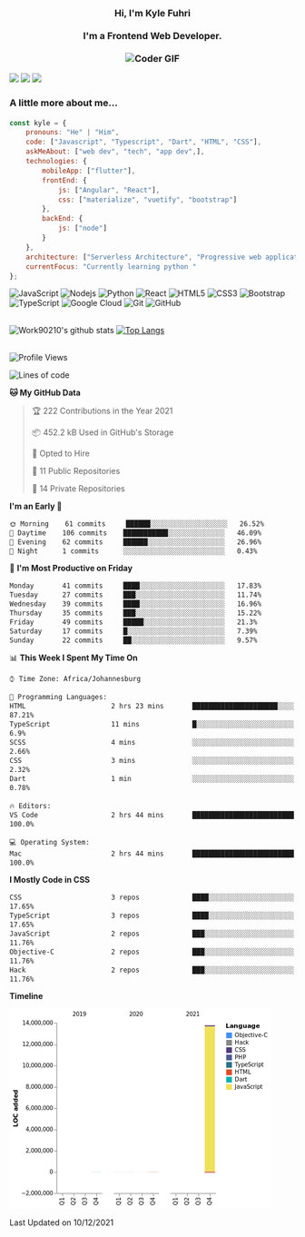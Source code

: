 
<h3 align="center">
  <abc>
    <br />Hi, I'm Kyle Fuhri<br />
    <br />
    I'm a Frontend Web Developer. <br />
    <br />
    <img
      src="https://media.giphy.com/media/SWoSkN6DxTszqIKEqv/giphy.gif"
      alt="Coder GIF"
      width="500"
      height="400"
    />
  </abc>
</h3>
<img src="https://img.shields.io/badge/Flutter%20-%2302569B.svg?&style=for-the-badge&logo=Flutter&logoColor=white" />
<img src="https://img.shields.io/badge/angular%20-%23DD0031.svg?&style=for-the-badge&logo=angular&logoColor=white"/>
<img src="https://img.shields.io/badge/react%20-%2320232a.svg?&style=for-the-badge&logo=react&logoColor=%2361DAFB"/>

<h3>A little more about me...  </h3>

```javascript
const kyle = {
    pronouns: "He" | "Him",
    code: ["Javascript", "Typescript", "Dart", "HTML", "CSS"],
    askMeAbout: ["web dev", "tech", "app dev",],
    technologies: {
        mobileApp: ["flutter"],
        frontEnd: {
            js: ["Angular", "React"],
            css: ["materialize", "vuetify", "bootstrap"]
        },
        backEnd: {
            js: ["node"]
        }
    },
    architecture: ["Serverless Architecture", "Progressive web applications", "Single page applications"],
    currentFocus: "Currently learning python "
};
```

![JavaScript](https://img.shields.io/badge/-JavaScript-black?style=flat-square&logo=javascript)
![Nodejs](https://img.shields.io/badge/-Nodejs-black?style=flat-square&logo=Node.js)
![Python](https://img.shields.io/badge/-Python-black?style=flat-square&logo=Python)
![React](https://img.shields.io/badge/-React-black?style=flat-square&logo=react)
![HTML5](https://img.shields.io/badge/-HTML5-E34F26?style=flat-square&logo=html5&logoColor=white)
![CSS3](https://img.shields.io/badge/-CSS3-1572B6?style=flat-square&logo=css3)
![Bootstrap](https://img.shields.io/badge/-Bootstrap-563D7C?style=flat-square&logo=bootstrap)
![TypeScript](https://img.shields.io/badge/-TypeScript-007ACC?style=flat-square&logo=typescript)
![Google Cloud](https://img.shields.io/badge/Google%20Cloud-black?style=flat-square&logo=google-cloud)
![Git](https://img.shields.io/badge/-Git-black?style=flat-square&logo=git)
![GitHub](https://img.shields.io/badge/-GitHub-181717?style=flat-square&logo=github)
</br>
</br>


![Work90210's github stats](https://github-readme-stats.vercel.app/api?username=work90210)
[![Top Langs](https://github-readme-stats.vercel.app/api/top-langs/?username=work90210)](https://github.com/work90210/github-readme-stats)
</br>
</br>
<!--START_SECTION:waka-->
![Profile Views](http://img.shields.io/badge/Profile%20Views-0-blue)

![Lines of code](https://img.shields.io/badge/From%20Hello%20World%20I%27ve%20Written-14%20Million%20lines%20of%20code-blue)

**🐱 My GitHub Data** 

> 🏆 222 Contributions in the Year 2021
 > 
> 📦 452.2 kB Used in GitHub's Storage 
 > 
> 💼 Opted to Hire
 > 
> 📜 11 Public Repositories 
 > 
> 🔑 14 Private Repositories  
 > 
**I'm an Early 🐤** 

```text
🌞 Morning    61 commits     ██████░░░░░░░░░░░░░░░░░░░   26.52% 
🌆 Daytime    106 commits    ███████████░░░░░░░░░░░░░░   46.09% 
🌃 Evening    62 commits     ██████░░░░░░░░░░░░░░░░░░░   26.96% 
🌙 Night      1 commits      ░░░░░░░░░░░░░░░░░░░░░░░░░   0.43%

```
📅 **I'm Most Productive on Friday** 

```text
Monday       41 commits     ████░░░░░░░░░░░░░░░░░░░░░   17.83% 
Tuesday      27 commits     ███░░░░░░░░░░░░░░░░░░░░░░   11.74% 
Wednesday    39 commits     ████░░░░░░░░░░░░░░░░░░░░░   16.96% 
Thursday     35 commits     ███░░░░░░░░░░░░░░░░░░░░░░   15.22% 
Friday       49 commits     █████░░░░░░░░░░░░░░░░░░░░   21.3% 
Saturday     17 commits     █░░░░░░░░░░░░░░░░░░░░░░░░   7.39% 
Sunday       22 commits     ██░░░░░░░░░░░░░░░░░░░░░░░   9.57%

```


📊 **This Week I Spent My Time On** 

```text
⌚︎ Time Zone: Africa/Johannesburg

💬 Programming Languages: 
HTML                     2 hrs 23 mins       █████████████████████░░░░   87.21% 
TypeScript               11 mins             █░░░░░░░░░░░░░░░░░░░░░░░░   6.9% 
SCSS                     4 mins              ░░░░░░░░░░░░░░░░░░░░░░░░░   2.66% 
CSS                      3 mins              ░░░░░░░░░░░░░░░░░░░░░░░░░   2.32% 
Dart                     1 min               ░░░░░░░░░░░░░░░░░░░░░░░░░   0.78%

🔥 Editors: 
VS Code                  2 hrs 44 mins       █████████████████████████   100.0%

💻 Operating System: 
Mac                      2 hrs 44 mins       █████████████████████████   100.0%

```

**I Mostly Code in CSS** 

```text
CSS                      3 repos             ████░░░░░░░░░░░░░░░░░░░░░   17.65% 
TypeScript               3 repos             ████░░░░░░░░░░░░░░░░░░░░░   17.65% 
JavaScript               2 repos             ███░░░░░░░░░░░░░░░░░░░░░░   11.76% 
Objective-C              2 repos             ███░░░░░░░░░░░░░░░░░░░░░░   11.76% 
Hack                     2 repos             ███░░░░░░░░░░░░░░░░░░░░░░   11.76%

```


**Timeline**

![Chart not found](https://raw.githubusercontent.com/Work90210/Work90210/main/charts/bar_graph.png) 


 Last Updated on 10/12/2021
<!--END_SECTION:waka-->
